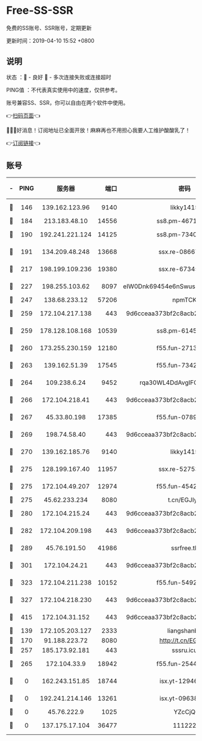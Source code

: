 # Free-SS-SSR

免费的SS账号、SSR账号，定期更新

更新时间：2019-04-10 15:52 +0800

## 说明

状态     ：🙂 - 良好 🙁 - 多次连接失败或连接超时

PING值   ：不代表真实使用中的速度，仅供参考。

账号兼容SS、SSR，你可以自由在两个软件中使用。

👉[扫码页面](https://liesauer.github.io/Free-SS-SSR/)👈

🎉🎉🎉好消息！订阅地址已全面开放！麻麻再也不用担心我要人工维护酸酸乳了！

👉[订阅链接](https://www.liesauer.net/yogurt/subscribe?ACCESS_TOKEN=DAYxR3mMaZAsaqUb)👈

## 账号

|-|PING|服务器|端口|密码|加密方式|区域|
|:----:|:----:|:-----:|-----:|:----:|:----:|:----:|
|🙂|146|139.162.123.96|9140|likky1415|aes-256-cfb|JP|
|🙂|184|213.183.48.10|14556|ss8.pm-46715191|rc4-md5|RU|
|🙂|190|192.241.221.124|14125|ss8.pm-73400574|aes-256-cfb|US|
|🙂|191|134.209.48.248|13668|ssx.re-08667439|aes-256-cfb|US|
|🙂|217|198.199.109.236|19380|ssx.re-67345010|aes-256-cfb|US|
|🙂|227|198.255.103.62|8097|eIW0Dnk69454e6nSwuspv9DmS201tQ0D|aes-256-cfb|US|
|🙂|247|138.68.233.12|57206|npmTCK|rc4-md5|US|
|🙂|259|172.104.217.138|443|9d6cceaa373bf2c8acb22e60b6a58be6|aes-256-cfb|US|
|🙂|259|178.128.108.168|10539|ss8.pm-61451239|aes-256-cfb|SG|
|🙂|260|173.255.230.159|12180|f55.fun-27131097|aes-256-cfb|US|
|🙂|263|139.162.51.39|17545|f55.fun-73422177|aes-256-cfb|SG|
|🙂|264|109.238.6.24|9452|rqa30WL4DdAvgIFG6Fs3znzTa|aes-256-cfb|FR|
|🙂|266|172.104.218.41|443|9d6cceaa373bf2c8acb22e60b6a58be6|aes-256-cfb|US|
|🙂|267|45.33.80.198|17385|f55.fun-07896387|aes-256-cfb|US|
|🙂|269|198.74.58.40|443|9d6cceaa373bf2c8acb22e60b6a58be6|aes-256-cfb|US|
|🙂|270|139.162.185.76|9140|likky1415|aes-256-cfb|DE|
|🙂|275|128.199.167.40|11957|ssx.re-52753780|aes-256-cfb|SG|
|🙂|275|172.104.49.207|12974|f55.fun-45425940|aes-256-cfb|SG|
|🙂|275|45.62.233.234|8080|t.cn/EGJIyrl|rc4-md5|CA|
|🙂|280|172.104.215.24|443|9d6cceaa373bf2c8acb22e60b6a58be6|aes-256-cfb|US|
|🙂|282|172.104.209.198|443|9d6cceaa373bf2c8acb22e60b6a58be6|aes-256-cfb|US|
|🙂|289|45.76.191.50|41986|ssrfree.tk|aes-256-cfb|SG|
|🙂|301|172.104.24.21|443|9d6cceaa373bf2c8acb22e60b6a58be6|aes-256-cfb|US|
|🙂|323|172.104.211.238|10152|f55.fun-54923385|aes-256-cfb|US|
|🙂|327|172.104.218.230|443|9d6cceaa373bf2c8acb22e60b6a58be6|aes-256-cfb|US|
|🙂|415|172.104.31.152|443|9d6cceaa373bf2c8acb22e60b6a58be6|aes-256-cfb|US|
|🙂|139|172.105.203.127|2333|liangshanbo|chacha20|JP|
|🙂|170|91.188.223.72|8080|http://t.cn/EGJIyrl|rc4-md5|RU|
|🙂|257|185.173.92.181|443|sssru.icu|rc4-md5|RU|
|🙂|265|172.104.33.9|18942|f55.fun-25441052|aes-256-cfb|SG|
|🙁|0|162.243.151.85|18744|isx.yt-12946786|aes-256-cfb|US|
|🙁|0|192.241.214.146|13261|isx.yt-09638274|aes-256-cfb|US|
|🙁|0|45.76.222.9|1025|YZcCjQ|rc4-md5|JP|
|🙁|0|137.175.17.104|36477|111222|aes-256-cfb|US|
